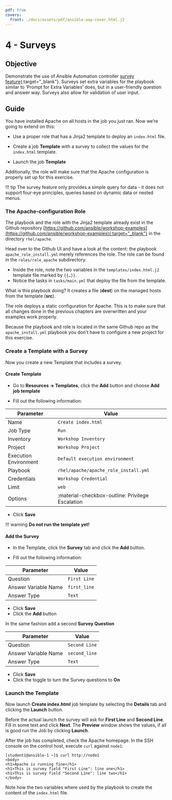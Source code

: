 ```yaml
---
pdf: true
covers:
  front: ./docs/assets/pdf/ansible-aap-cover.html.j2
---
```


# 4 - Surveys

## Objective

Demonstrate the use of Ansible Automation controller [survey feature](https://docs.ansible.com/automation-controller/latest/html/userguide/job_templates.html#surveys){:target="_blank"}. Surveys set extra variables for the playbook similar to ‘Prompt for Extra Variables’ does, but in a user-friendly question and answer way. Surveys also allow for validation of user input.

## Guide

You have installed Apache on all hosts in the job you just ran. Now we’re going to extend on this:

* Use a proper role that has a Jinja2 template to deploy an `index.html` file.

* Create a job **Template** with a survey to collect the values for the `index.html` template.

* Launch the job **Template**

Additionally, the role will make sure that the Apache configuration is properly set up for this exercise.

!!! tip
    The survey feature only provides a simple query for data - it does not support four-eye principles, queries based on dynamic data or nested menus.

### The Apache-configuration Role

The playbook and the role with the Jinja2 template already exist in the Github repository [https://github.com/ansible/workshop-examples](https://github.com/ansible/workshop-examples){:target="_blank"} in the directory `rhel/apache`.

 Head over to the Github UI and have a look at the content: the playbook `apache_role_install.yml` merely references the role. The role can be found in the `roles/role_apache` subdirectory.

* Inside the role, note the two variables in the `templates/index.html.j2` template file marked by `{{…​}}`\.
* Notice the tasks in `tasks/main.yml` that deploy the file from the template.

What is this playbook doing? It creates a file (**dest**) on the managed hosts from the template (**src**).

The role deploys a static configuration for Apache. This is to make sure that all changes done in the previous chapters are overwritten and your examples work properly.

Because the playbook and role is located in the same Github repo as the `apache_install.yml` playbook you don't have to configure a new project for this exercise.

### Create a Template with a Survey

Now you create a new Template that includes a survey.

#### Create Template

* Go to **Resources → Templates**, click the **Add** button and choose **Add job template**

* Fill out the following information:

| Parameter             | Value                                            |
| --------------------- | ------------------------------------------------ |
| Name                  | `Create index.html`                              |
| Job Type              | `Run`                                            |
| Inventory             | `Workshop Inventory`                             |
| Project               | `Workshop Project`                               |
| Execution Environment | `Default execution environment`                  |
| Playbook              | `rhel/apache/apache_role_install.yml`            |
| Credentials           | `Workshop Credential`                            |
| Limit                 | `web`                                            |
| Options               | :material-checkbox-outline: Privilege Escalation |

* Click **Save**

!!! warning
    **Do not run the template yet!**

#### Add the Survey

* In the Template, click the **Survey** tab and click the **Add** button.

* Fill out the following information:

| Parameter            | Value        |
| -------------------- | ------------ |
| Question             | `First Line` |
| Answer Variable Name | `first_line` |
| Answer Type          | `Text`       |

* Click **Save**
* Click the **Add** button

In the same fashion add a second **Survey Question**

| Parameter            | Value         |
| -------------------- | ------------- |
| Question             | `Second Line` |
| Answer Variable Name | `second_line` |
| Answer Type          | `Text`        |

* Click **Save**
* Click the toggle to turn the Survey questions to **On**

### Launch the Template

Now launch **Create index.html** job template by selecting the **Details** tab and clicking the **Launch** button.

Before the actual launch the survey will ask for **First Line** and **Second Line**. Fill in some text and click **Next**. The **Preview** window shows the values, if all is good run the Job by clicking **Launch**.

After the job has completed, check the Apache homepage. In the SSH console on the control host, execute `curl` against `node1`:

``` { .console .no-copy }
[student1@ansible-1 ~]$ curl http://node1
<body>
<h1>Apache is running fine</h1>
<h1>This is survey field "First Line": line one</h1>
<h1>This is survey field "Second Line": line two</h1>
</body>
```

Note how the two variables where used by the playbook to create the content of the `index.html` file.

